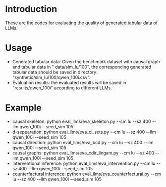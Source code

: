 # Introduction
These are the codes for evaluating the quality of generated tabular data of LLMs.


# Usage
* Generated tabular data: Given the benchmark dataset with causal graph and tabular data in " data/sim_lu/100", the corresponding generated tabular data should be saved in directory: "synthetic/sim_lu/100/qwen_100i.csv".  
* Evaluation results: the evaluated results will be saved in "results/qwen_100i" according to different LLMs.

# Example
* causal skeleton: python eval_llms/eva_skeleton.py --cm lu --sz 400 --llm qwen_100i --seed_sim 105  
* d-sepearation: python eval_llms/eva_ci_sets.py --cm lu --sz 400 --llm qwen_100i --seed_sim 105  
* causal direction: python eval_llms/eva_bcd.py --cm lu --sz 400 --llm qwen_100i --seed_sim 105  
* causal graphs: python eval_llms/eva_cdir_lingam.py --cm lu --sz 400 --llm qwen_100i --seed_sim 105 
* interventional inference: python eval_llms/eva_intervention.py --cm lu --sz 400 --llm qwen_100i --seed_sim 105
* counterfactural inference: python eval_llms/eva_counterfactural.py --cm lu --sz 400 --llm qwen_100i --seed_sim 105